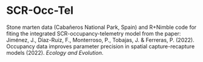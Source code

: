 # SCR-Occ-Tel
Stone marten data (Cabañeros National Park, Spain) and R+Nimble code for fiting the integrated SCR-occupancy-telemetry model from the paper: Jiménez, J., Díaz-Ruiz, F., Monterroso, P., Tobajas, J. & Ferreras, P. (2022). Occupancy data improves parameter precision in spatial capture-recapture models (2022).  *Ecology and Evolution*.
